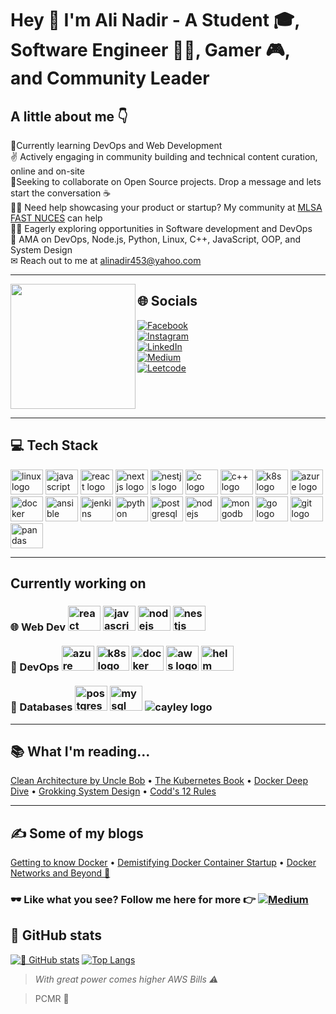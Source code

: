 # Hey 👋 I'm Ali Nadir - A Student 🎓, Software Engineer 👩‍💻, Gamer 🎮, and Community Leader 


## A little about me 👇

📖Currently learning DevOps and Web Development<br>✌ Actively engaging in community building and technical content curation, online and on-site<br>🧑Seeking to collaborate on Open Source projects. Drop a message and lets start the conversation ☕<br>🙋‍♂️ Need help showcasing your product or startup? My community at <a href="https://www.linkedin.com/company/mlsa-fast-nuces-karachi-chapter">MLSA FAST NUCES</a> can help <br>🙇‍♂️ Eagerly exploring opportunities in Software development and DevOps<br>💬 AMA on DevOps, Node.js, Python, Linux, C++, JavaScript, OOP, and System Design<br>✉ Reach out to me at <a href="mailto:alinadir453@yahoo.com">alinadir453@yahoo.com</a>

---
<img align="left" src="https://octodex.github.com/images/daftpunktocat-guy.gif" width="200px"/>

## 🌐 Socials

[![Facebook](https://img.shields.io/badge/Facebook-%231877F2.svg?logo=Facebook&logoColor=white)](https://facebook.com/alinadir43) <br>[![Instagram](https://img.shields.io/badge/Instagram-%23E4405F.svg?logo=Instagram&logoColor=white)](https://instagram.com/kazmi.san/) <br> [![LinkedIn](https://img.shields.io/badge/LinkedIn-%230077B5.svg?logo=linkedin&logoColor=white)](https://linkedin.com/in/salinadir) <br>[![Medium](https://img.shields.io/badge/Medium-12100E?logo=medium&logoColor=white)](https://medium.com/@@edgecake88) <br>
[![Leetcode](https://img.shields.io/badge/-LeetCode-critical?style=flat-square&amp;labelColor=0077B5&amp;logo=leetcode&amp)](https://leetcode.com/alinadir/) 
<br clear="left"/>

---

## 💻 Tech Stack
<div align="left">
 <img src="https://cdn.jsdelivr.net/gh/devicons/devicon/icons/linux/linux-original.svg" height="40" width="52" alt="linux logo"  />
  <img src="https://cdn.jsdelivr.net/gh/devicons/devicon/icons/javascript/javascript-original.svg" height="40" width="52" alt="javascript logo"  />
  <img src="https://cdn.jsdelivr.net/gh/devicons/devicon/icons/react/react-original.svg" height="40" width="52" alt="react logo"  />
 <img src="https://cdn.jsdelivr.net/gh/devicons/devicon/icons/nextjs/nextjs-original.svg" height="40" width="52" alt="nextjs logo"  />
 <img src="https://cdn.jsdelivr.net/gh/devicons/devicon/icons/nestjs/nestjs-plain.svg" height="40" width="52" alt="nestjs logo"  />
  <img src="https://cdn.jsdelivr.net/gh/devicons/devicon/icons/c/c-original.svg" height="40" width="52" alt="c logo"  />
 <img src="https://cdn.jsdelivr.net/gh/devicons/devicon/icons/cplusplus/cplusplus-original.svg" height="40" width="52" alt="c++ logo"  />
  <img src="https://cdn.jsdelivr.net/gh/devicons/devicon/icons/kubernetes/kubernetes-plain.svg" height="40" width="52" alt="k8s logo"  />
 <img src="https://cdn.jsdelivr.net/gh/devicons/devicon/icons/azure/azure-original.svg" height="40" width="52" alt="azure logo"  />
 <img src="https://cdn.jsdelivr.net/gh/devicons/devicon/icons/docker/docker-original.svg" height="40" width="52" alt="docker logo"  />
 <img src="https://cdn.jsdelivr.net/gh/devicons/devicon/icons/ansible/ansible-original.svg" height="40" width="52" alt="ansible logo"  />
 <img src="https://cdn.jsdelivr.net/gh/devicons/devicon/icons/jenkins/jenkins-original.svg" height="40" width="52" alt="jenkins logo"  />
  <img src="https://cdn.jsdelivr.net/gh/devicons/devicon/icons/python/python-original.svg" height="40" width="52" alt="python logo"  />
  <img src="https://cdn.jsdelivr.net/gh/devicons/devicon/icons/postgresql/postgresql-original.svg" height="40" width="52" alt="postgresql logo"  />
  <img src="https://cdn.jsdelivr.net/gh/devicons/devicon/icons/nodejs/nodejs-original.svg" height="40" width="52" alt="nodejs logo"  />
  <img src="https://cdn.jsdelivr.net/gh/devicons/devicon/icons/mongodb/mongodb-original.svg" height="40" width="52" alt="mongodb logo"  />
  <img src="https://cdn.jsdelivr.net/gh/devicons/devicon/icons/go/go-original.svg" height="40" width="52" alt="go logo"  />
  <img src="https://cdn.jsdelivr.net/gh/devicons/devicon/icons/git/git-original.svg" height="40" width="52" alt="git logo"  />
  <img src="https://cdn.jsdelivr.net/gh/devicons/devicon/icons/pandas/pandas-original.svg" height="40" width="52" alt="pandas logo"  />
</div>

---
## Currently working on
<div align="left">
 <h3>🌐 Web Dev
 <img src="https://cdn.jsdelivr.net/gh/devicons/devicon/icons/react/react-original.svg" height="40" width="52" alt="react logo"  />
 <img src="https://cdn.jsdelivr.net/gh/devicons/devicon/icons/javascript/javascript-original.svg" height="40" width="52" alt="javascript logo"  />
 <img src="https://cdn.jsdelivr.net/gh/devicons/devicon/icons/nodejs/nodejs-original.svg" height="40" width="52" alt="nodejs logo"  />
 <img src="https://cdn.jsdelivr.net/gh/devicons/devicon/icons/nestjs/nestjs-plain.svg" height="40" width="52" alt="nestjs logo"  /> 
  <br><br>
🐋 DevOps
 <img src="https://cdn.jsdelivr.net/gh/devicons/devicon/icons/azure/azure-original.svg" height="40" width="52" alt="azure logo"  />
 <img src="https://cdn.jsdelivr.net/gh/devicons/devicon/icons/kubernetes/kubernetes-plain.svg" height="40" width="52" alt="k8s logo"  />
 <img src="https://cdn.jsdelivr.net/gh/devicons/devicon/icons/docker/docker-original.svg" height="40" width="52" alt="docker logo"  /> 
  <img src="https://upload.wikimedia.org/wikipedia/commons/9/93/Amazon_Web_Services_Logo.svg" height="40" width="52" alt="aws logo"  /> 
  <img src="https://helm.sh/img/helm.svg" height="40" width="52" alt="helm logo"  /> 
  <br><br>
📑 Databases
 <img src="https://cdn.jsdelivr.net/gh/devicons/devicon/icons/postgresql/postgresql-original.svg" height="40" width="52" alt="postgresql logo"  />
 <img src="https://github.com/bwks/vendor-icons-svg/blob/master/mysql-logo.svg" height="40" width="52" alt="mysql logo"  />
 <img src="https://cayley.io/img/logo.png" alt="cayley logo"  />
 </h3>
</div>

 ---

## 📚 What I'm reading...

[Clean Architecture by Uncle Bob](https://blog.cleancoder.com/uncle-bob/2012/08/13/the-clean-architecture.html) • [The Kubernetes Book](https://nigelpoulton.com/books/) • [Docker Deep Dive](https://nigelpoulton.com/books/) • [Grokking System Design](https://www.designgurus.io/course/grokking-the-system-design-interview) • [Codd's 12 Rules](https://www.red-gate.com/simple-talk/databases/theory-and-design/codds-twelve-rules/)

---

## ✍ Some of my blogs

[Getting to know Docker](https://medium.com/@edgecake88/tearing-down-docker-to-the-basics-15f693cbc86e) • [Demistifying Docker Container Startup](https://blog.devops.dev/docker-cmd-vs-entrypoint-782754ee67a) • [Docker Networks and Beyond 🐋](https://medium.com/@edgecake88/talking-with-docker-containers-networks-and-beyond-6ad5dafd08d6)
<br>
### 🕶 Like what you see? Follow me here for more 👉 [![Medium](https://img.shields.io/badge/Medium-12100E?logo=medium&logoColor=white)](https://medium.com/@@edgecake88)


## 👀 GitHub stats
[![👀 GitHub stats](https://github-readme-stats.vercel.app/api?username=alinadir44&show_icons=true&theme=radical)](https://github.com/alinadir44/github-readme-stats)
[![Top Langs](https://github-readme-stats-git-masterrstaa-rickstaa.vercel.app/api/top-langs/?username=alinadir44&layout=donut&hide=javascript,css,scss,html&theme=tokyonight)](https://github.com/alinadir44/github-readme-stats)

> *With great power comes higher AWS Bills ⚠*

> PCMR 🤘


<!---
alinadir44/alinadir44 is a ✨ special ✨ repository because its `README.md` (this file) appears on your GitHub profile.
You can click the Preview link to take a look at your changes.
--->
